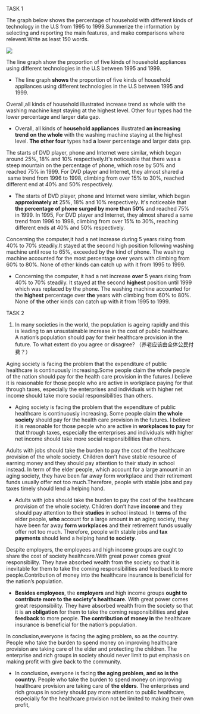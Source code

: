  

TASK 1

The graph below shows the percentage of household with different kinds of technology in the U.S from 1995 to 1999.Summerize the information by selecting and reporting the main features, and make comparisons where relevent.Write as least 150 words.

![](file:///C:\Users\kidor\AppData\Local\Temp\ksohtml4756\wps1.png) 

The line graph show the proportion of five kinds of household appliances using different technologies in the U.S between 1995 and 1999.

- The line graph **shows** the proportion of five kinds of household appliances using different technologies in the U.S between 1995 and 1999.

Overall,all kinds of household illustrated increase trend as whole with the washing machine kept staying at the highest level. Other four types had the lower percentage and larger data gap.

- Overall, all kinds of **household appliances** illustrated **an increasing trend** **on the whole** with the washing machine staying at the highest level. **The other four** types had **a** lower percentage and larger data gap.

The starts of DVD player, phone and Internet were similar, which began around 25%, 18% and 10% respectively.It's noticeable that there was a steep mountain on the percentage of phone, which rose by 50% and reached 75% in 1999. For DVD player and Internet, they almost shared a  same trend from 1996 to 1998, climbing from over 15% to 30%, reached different end at 40% and 50% respectively.

- The starts of DVD player, phone and Internet were similar, which began **approximately at** 25%, 18% and 10% respectively. It's noticeable that **the percentage of phone surged by more than 50%** and reached 75% in 1999. In 1995, 
For DVD player and Internet, they almost shared a same trend from 1996 to 1998, climbing from over 15% to 30%, reaching different ends at 40% and 50% respectively.

Concerning the computer,it had a net increase during 5 years rising from 40% to 70% steadily.It stayed at the second high position following washing machine until rose to 65%, exceeded by the kind of phone. The washing machine accounted for the most percentage over years with climbing from 60% to 80%. None of other kinds can catch up with it from 1995 to 1999.

- Concerning the computer, it had a net increase **over** 5 years rising from 40% to 70% steadily. It stayed at the second **highest** position until 1999 which was replaced by the phone. The washing machine accounted for the **highest** percentage over **the** years with climbing from 60% to 80%. None of **the** other kinds can catch up with it from 1995 to 1999.


TASK 2

1. In many societies in the world, the population is ageing rapidly and this is leading to an unsustainable increase in the cost of public healthcare. A nation’s population should pay for their healthcare provision in the future. To what extent do you agree or disagree? （养老应该由全体公民付费？）

Aging society is facing the problem that the expenditure of public healthcare is continuously increasing.Some people claim the whole people of the nation should pay for the health care provision in the futures.I believe it is reasonable for those people who are active in workplace paying for that through taxes, especially the enterprises and individuals with higher net income should take more social responsibilities than others.

- Aging society is facing the problem that the expenditure of public healthcare is continuously increasing. Some people claim **the whole society** should pay for the health care provision in the futures. I believe it is reasonable for those people who are active in **workplaces to pay** for that through taxes, especially the enterprises and individuals with higher net income should take more social responsibilities than others.

Adults with jobs should take the burden to pay the cost of the healthcare provision of the whole society. Children don’t have stable resource of earning money and they should pay attention to their study in school instead. In term of the elder people, which account for a large amount in an aging society, they have been far away form workplace and their retirement funds usually offer not too much.Therefore, people with stable jobs and pay taxes timely should lend a helping hand.

- Adults with jobs should take the burden to pay the cost of the healthcare provision of the whole society. Children don’t have **income** and they should pay attention to their **studies** in school instead. In **terms** of the elder people, **who** account for a large amount in an aging society, they have been far away **form workplaces** and their retirement funds usually offer not too much. Therefore, people with stable jobs and **tax payments** should lend a helping hand **to society**.

Despite employers, the employees and high income groups are ought to share the cost of society healthcare.With great power comes great responsibility. They have absorbed wealth from the society so that it is inevitable for them to take the coming responsibilities and feedback to more people.Contribution of money into the healthcare insurance is beneficial for the nation’s population.

- **Besides employees**, the **employers** and high income groups **ought to contribute more to the society's healthcare.** With great power comes great responsibility. They have absorbed wealth from the society so that it is **an obligation** for them to take the coming responsibilities and **give feedback** to more people. **The contribution of money in** the healthcare insurance is beneficial for the nation’s population.

In conclusion,everyone is facing the aging problem, so as the country. People who take the burden to spend money on improving healthcare provision are taking care of the elder and protecting the children. The enterprise and rich groups in society should never limit to put emphasis on making profit with give back to the community.

- In conclusion, everyone is facing **the aging problem**, **and so is the country.** People who take the burden to spend money on improving healthcare provision are taking care of **the elders**. The enterprises and rich groups in society should pay more attention to public healthcare, especially for the healthcare provision
 not be limited to making their own profit, 